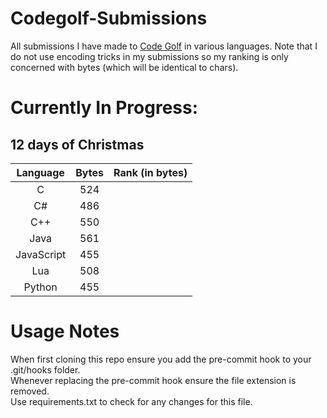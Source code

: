 
# Codegolf-Submissions
All submissions I have made to [Code Golf](https://code.golf/) in various languages. Note that I do not use encoding tricks in my submissions so my ranking is only concerned with bytes (which will be identical to chars).
# Currently In Progress:
## 12 days of Christmas
| Language | Bytes | Rank (in bytes)
|:---:|:---:|:---:|
|C|524||
|C#|486||
|C++|550||
|Java|561||
|JavaScript|455||
|Lua|508||
|Python|455||



# Usage Notes
When first cloning this repo ensure you add the pre-commit hook to your .git/hooks folder.\
Whenever replacing the pre-commit hook ensure the file extension is removed.\
Use requirements.txt to check for any changes for this file.
